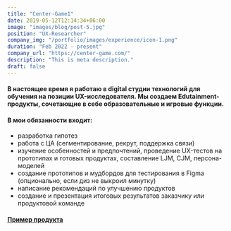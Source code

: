 ```yaml
---
title: "Center-Game1"
date: 2019-05-12T12:14:34+06:00
image: "images/blog/post-5.jpg"
position: "UX-Researcher"
company_img: "/portfolio/images/experience/icon-1.png"
duration: "Feb 2022 - present"
company_url: "https://center-game.com/"
description: "This is meta description."
draft: false
---
```


#### В настоящее время я работаю в digital студии технологий для обучения на позиции UX-исследователя. Мы создаем Edutainment-продукты, сочетающие в себе образовательные и игровые функции.

#### В мои обязанности входит:

- разработка гипотез
- работа с ЦА (сегментирование, рекрут, поддержка связи)
- изучение особенностей и предпочтений, проведение UX-тестов на прототипах и готовых продуктах, составление LJM, CJM, персона-моделей
- создание прототипов и мудбордов для тестирования в Figma (опционально, если диз не выкроил минутку)
- написание рекомендаций по улучшению продуктов
- создание и презентация итоговых результатов заказчику или продуктовой команде

#### [Пример продукта](https://center-game.com/course-platform)
     
